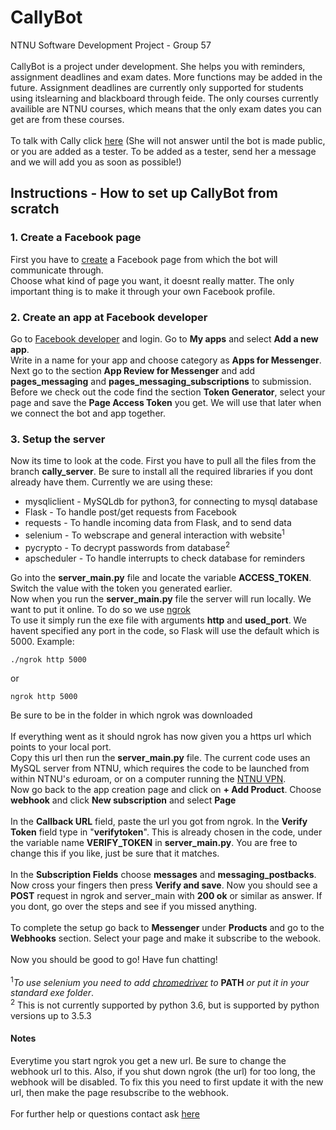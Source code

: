 
# CallyBot
NTNU Software Development Project - Group 57</br></br>
CallyBot is a project under development. She helps you with reminders, assignment deadlines and exam dates. More functions may be added in the future. Assignment deadlines are currently only supported for students using itslearning and blackboard through feide. The only courses currently availible are NTNU courses, which means that the only exam dates you can get are from these courses. </br></br>
To talk with Cally click [here](http://m.me/CallyBot) (She will not answer until the bot is made public, or you are added as a tester. To be added as a tester, send her a message and we will add you as soon as possible!)
## Instructions - How to set up CallyBot from scratch 
### 1. Create a Facebook page
First you have to [create](https://www.facebook.com/pages/create/) a Facebook page from which the bot will communicate through.<br /> 
Choose what kind of page you want, it doesnt really matter. The only important thing is to make it through your own Facebook profile.
### 2. Create an app at Facebook developer
Go to [Facebook developer](https://developers.facebook.com/) and login. Go to **My apps** and select **Add a new app**.<br />
Write in a name for your app and choose category as **Apps for Messenger**.<br />
Next go to the section **App Review for Messenger** and add **pages_messaging** and **pages_messaging_subscriptions** to submission.<br />
Before we check out the code find the section **Token Generator**, select your page and save the **Page Access Token** you get. We will use that later when we connect the bot and app together.
### 3. Setup the server
Now its time to look at the code. First you have to pull all the files from the branch **cally_server**. Be sure to install all the required libraries if you dont already have them. Currently we are using these:
* mysqliclient - MySQLdb for python3, for connecting to mysql database
* Flask - To handle post/get requests from Facebook
* requests - To handle incoming data from Flask, and to send data
* selenium - To webscrape and general interaction with website<sup>1</sup>
* pycrypto - To decrypt passwords from database<sup>2</sup>
* apscheduler - To handle interrupts to check database for reminders

Go into the **server_main.py** file and locate the variable **ACCESS_TOKEN**. Switch the value with the token you generated earlier.<br />
Now when you run the **server_main.py** file the server will run locally. We want to put it online. To do so we use [ngrok](https://ngrok.com/download)<br />
To use it simply run the exe file with arguments **http** and **used_port**. We havent specified any port in the code, so Flask will use the default which is 5000. Example:
```
./ngrok http 5000
```
or 
```
ngrok http 5000
```
Be sure to be in the folder in which ngrok was downloaded <br /><br />
If everything went as it should ngrok has now given you a https url which points to your local port.<br />
Copy this url then run the **server_main.py** file. The current code uses an MySQL server from NTNU, which requires the code to be launched from within NTNU's eduroam, or on a computer running the [NTNU VPN](https://innsida.ntnu.no/wiki/-/wiki/English/Install+VPN?_36_pageResourcePrimKey=915712). <br />
Now go back to the app creation page and click on **+ Add Product**. Choose **webhook** and click **New subscription** and select **Page**<br /><br />
In the **Callback URL** field, paste the url you got from ngrok. In the **Verify Token** field type in "**verifytoken**". This is already chosen in the code, under the variable name **VERIFY_TOKEN** in **server_main.py**. You are free to change this if you like, just be sure that it matches.<br /><br />
In the **Subscription Fields** choose **messages** and **messaging_postbacks**. <br />
Now cross your fingers then press **Verify and save**. Now you should see a **POST** request in ngrok and server_main with **200 ok** or similar as answer. If you dont, go over the steps and see if you missed anything. <br /><br />
To complete the setup go back to **Messenger** under **Products** and go to the **Webhooks** section. Select your page and make it subscribe to the webook. <br /><br />
Now you should be good to go! Have fun chatting! <br/><br />
<sup>1</sup>*To use selenium you need to add [chromedriver](https://sites.google.com/a/chromium.org/chromedriver/downloads) to* __**PATH**__ *or put it in your standard exe folder*.<br />
<sup>2</sup> This is not currently supported by python 3.6, but is supported by python versions up to 3.5.3
#### Notes
Everytime you start ngrok you get a new url. Be sure to change the webhook url to this. Also, if you shut down ngrok (the url) for too long, the webhook will be disabled. To fix this you need to first update it with the new url, then make the page resubscribe to the webhook. <br /><br />
For further help or questions contact ask [here](http://m.me/CallyBot)
